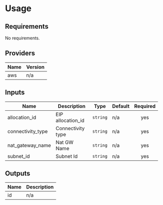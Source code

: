 # Usage
<!--- BEGIN_TF_DOCS --->

## Requirements

No requirements.

## Providers

| Name | Version |
|------|---------|
| aws | n/a |

## Inputs

| Name | Description | Type | Default | Required |
|------|-------------|------|---------|:--------:|
| allocation\_id | EIP allocation\_id | `string` | n/a | yes |
| connectivity\_type | Connectivity type | `string` | n/a | yes |
| nat\_gateway\_name | Nat GW  Name | `string` | n/a | yes |
| subnet\_id | Subnet Id | `string` | n/a | yes |

## Outputs

| Name | Description |
|------|-------------|
| id | n/a |

<!--- END_TF_DOCS --->
